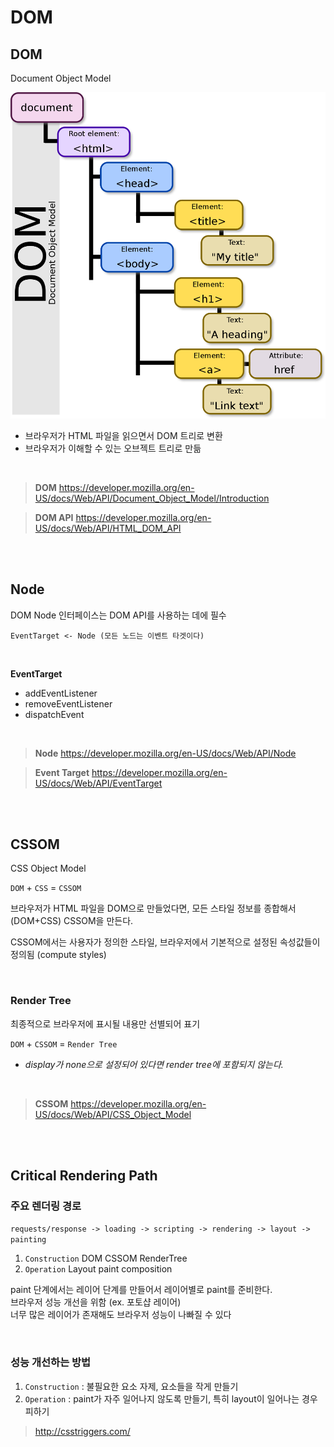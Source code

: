 # DOM

## DOM
Document Object Model <br>

![](../Images/DOM-model.png)

* 브라우저가 HTML 파일을 읽으면서 DOM 트리로 변환 
* 브라우저가 이해할 수 있는 오브젝트 트리로 만듦

<br>

>**DOM**
https://developer.mozilla.org/en-US/docs/Web/API/Document_Object_Model/Introduction

>**DOM API**
https://developer.mozilla.org/en-US/docs/Web/API/HTML_DOM_API

<br><br>

## Node
DOM Node 인터페이스는 DOM API를 사용하는 데에 필수

    EventTarget <- Node (모든 노드는 이벤트 타겟이다)


<br>

<strong>EventTarget</strong>
* addEventListener
* removeEventListener
* dispatchEvent

<br>

>**Node**
https://developer.mozilla.org/en-US/docs/Web/API/Node

>**Event Target**
https://developer.mozilla.org/en-US/docs/Web/API/EventTarget

<br><br>

## CSSOM
CSS Object Model <Br>

`DOM` + `CSS` = `CSSOM` <br>

브라우저가 HTML 파일을 DOM으로 만들었다면,
모든 스타일 정보를 종합해서 (DOM+CSS) CSSOM을 만든다. <br>

CSSOM에서는 사용자가 정의한 스타일, 브라우저에서 기본적으로 설정된 속성값들이 정의됨 (compute styles)

<br>

### Render Tree
최종적으로 브라우저에 표시될 내용만 선별되어 표기

`DOM` + `CSSOM` = `Render Tree` <br>

* <em> display가 none으로 설정되어 있다면 render tree에 포함되지 않는다. </em>

<br>

>**CSSOM**
https://developer.mozilla.org/en-US/docs/Web/API/CSS_Object_Model

<br><br>

## Critical Rendering Path
### 주요 렌더링 경로

`requests/response -> loading -> scripting -> rendering -> layout -> painting`

1. `Construction` DOM CSSOM RenderTree
2. `Operation` Layout paint composition

paint 단계에서는 레이어 단계를 만들어서 레이어별로 paint를 준비한다. <br>
브라우저 성능 개선을 위함 (ex. 포토샵 레이어) <br>
너무 많은 레이어가 존재해도 브라우저 성능이 나빠질 수 있다

<br>

### 성능 개선하는 방법

1. `Construction` : 불필요한 요소 자제, 요소들을 작게 만들기 
2. `Operation` : paint가 자주 일어나지 않도록 만들기, 특히 layout이 일어나는 경우 피하기  

>http://csstriggers.com/


